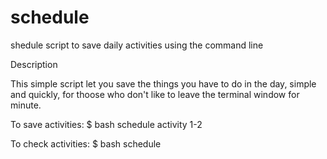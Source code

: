 schedule
========

shedule script to save daily activities using the command line

Description

This simple script let you save the things you have to do in the day, simple and quickly, for thoose who don't like to leave the terminal window for minute.

To save activities:
$ bash schedule activity 1-2

To check activities:
$ bash schedule
